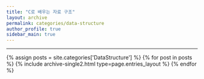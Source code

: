 ```yaml
---
title: "C로 배우는 자료 구조"
layout: archive
permalink: categories/data-structure
author_profile: true
sidebar_main: true
---
```


<!-- 공백이 포함되어 있는 카테고리 이름의 경우 site.categories['a b c'] 이런식으로! -->

***

{% assign posts = site.categories['DataStructure'] %}
{% for post in posts %} {% include archive-single2.html type=page.entries_layout %} {% endfor %}